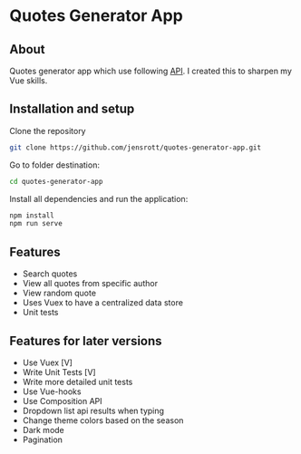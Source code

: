 # Quotes Generator App

## About

Quotes generator app which use following [API](https://pprathameshmore.github.io/QuoteGarden/).
I created this to sharpen my Vue skills.

## Installation and setup

Clone the repository 

```sh
git clone https://github.com/jensrott/quotes-generator-app.git
```

Go to folder destination:

```sh
cd quotes-generator-app
```

Install all dependencies and run the application:

```sh
npm install
npm run serve
```

## Features

* Search quotes
* View all quotes from specific author
* View random quote
* Uses Vuex to have a centralized data store
* Unit tests

## Features for later versions

* Use Vuex [V]
* Write Unit Tests [V]
* Write more detailed unit tests
* Use Vue-hooks 
* Use Composition API
* Dropdown list api results when typing
* Change theme colors based on the season
* Dark mode
* Pagination